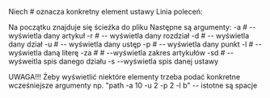 Niech # oznacza konkretny element ustawy
Linia poleceń:

Na początku znajduje się ścieżka do pliku
Następne są argumenty:
-a # -- wyświetla dany artykuł
-r # -- wyświetla dany rozdział
-d # -- wyświetla dany dział
-u # -- wyświetla dany ustęp
-p # -- wyświetla dany punkt
-l # --wyświetla daną literę
-za # # --wyświetla zakres artykułów
-sd # --wyśweitla spis danego działu
-s --wyświetla spis danej ustawy

UWAGA!!! Żeby wyświetlić niektóre elementy trzeba podać konkretne wcześniejsze argumenty
np.
"path -a 10 -u 2 -p 2 -l b"  -- istotne są spacje 
